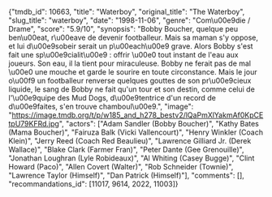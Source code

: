 {"tmdb_id": 10663, "title": "Waterboy", "original_title": "The Waterboy", "slug_title": "waterboy", "date": "1998-11-06", "genre": "Com\u00e9die / Drame", "score": "5.9/10", "synopsis": "Bobby Boucher, quelque peu ben\u00eat, r\u00eave de devenir footballeur. Mais sa maman s'y oppose, et lui d\u00e9sobeir serait un p\u00each\u00e9 grave. Alors Bobby s'est fait une sp\u00e9cialit\u00e9 : offrir \u00e0 tout instant de l'eau aux joueurs. Son eau, il la tient pour miraculeuse. Bobby ne ferait pas de mal \u00e0 une mouche et garde le sourire en toute circonstance. Mais le jour o\u00f9 un footballeur renverse quelques gouttes de son pr\u00e9cieux liquide, le sang de Bobby ne fait qu'un tour et son destin, comme celui de l'\u00e9quipe des Mud Dogs, d\u00e9tentrice d'un record de d\u00e9faites, s'en trouve chamboul\u00e9.", "image": "https://image.tmdb.org/t/p/w185_and_h278_bestv2/lQaPmXlYakmAf0KpCEtpU79KFRd.jpg", "actors": ["Adam Sandler (Bobby Boucher)", "Kathy Bates (Mama Boucher)", "Fairuza Balk (Vicki Vallencourt)", "Henry Winkler (Coach Klein)", "Jerry Reed (Coach Red Beaulieu)", "Lawrence Gilliard Jr. (Derek Wallace)", "Blake Clark (Farmer Fran)", "Peter Dante (Gee Grenouille)", "Jonathan Loughran (Lyle Robideaux)", "Al Whiting (Casey Bugge)", "Clint Howard (Paco)", "Allen Covert (Walter)", "Rob Schneider (Townie)", "Lawrence Taylor (Himself)", "Dan Patrick (Himself)"], "comments": [], "recommandations_id": [11017, 9614, 2022, 11003]}
